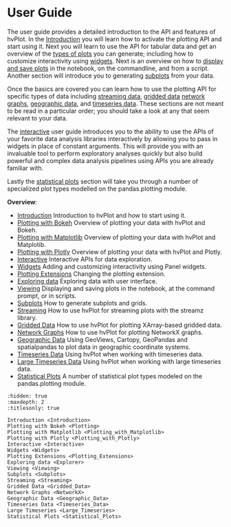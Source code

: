 # User Guide

The user guide provides a detailed introduction to the API and
features of hvPlot. In the [Introduction](Introduction.ipynb) you
will learn how to activate the plotting API and start using it. Next
you will learn to use the API for tabular data and get an overview of
the [types of plots](Plotting.ipynb) you can generate; including how to customize
interactivity using [widgets](Widgets.ipynb). Next is an overview on how to
[display and save plots](Viewing.ipynb)  in the notebook, on the
commandline, and from a script. Another section will introduce you to
generating [subplots](Subplots.ipynb) from your data.

Once the basics are covered you can learn how to use the plotting API
for specific types of data including [streaming data](Streaming.ipynb), [gridded data](Gridded_Data.ipynb)
[network graphs](NetworkX.ipynb), [geographic data](Geographic_Data.ipynb),
and [timeseries data](Timeseries_Data.ipynb). These sections are not meant
to be read in a particular order; you should take a look at any that seem
relevant to your data.

The [interactive](Interactive.ipynb) user guide introduces you to the
ability to use the APIs of your favorite data analysis libraries
interactively by allowing you to pass in widgets in place of constant
arguments. This will provide you with an invaluable tool to perform
exploratory analyses quickly but also build powerful and complex data
analysis pipelines using APIs you are already familiar with.

Lastly the [statistical plots](Statistical_Plots.ipynb) section will
take you through a number of specialized plot types modelled on the
pandas.plotting module.

**Overview**:

- [Introduction](Introduction)
  Introduction to hvPlot and how to start using it.
- [Plotting with Bokeh](Plotting)
  Overview of plotting your data with hvPlot and Bokeh.
- [Plotting with Matplotlib](Plotting_with_Matplotlib)
  Overview of plotting your data with hvPlot and Matplotib.
- [Plotting with Plotly](Plotting_with_Plotly)
  Overview of plotting your data with hvPlot and Plotly.
- [Interactive](Interactive)
  Interactive APIs for data exploration.
- [Widgets](Widgets)
  Adding and customizing interactivity using Panel widgets.
- [Plotting Extensions](Plotting_Extensions)
  Changing the plotting extension.
- [Exploring data](Explorer)
  Exploring data with user interface.
- [Viewing](Viewing)
  Displaying and saving plots in the notebook, at the command prompt, or in scripts.
- [Subplots](Subplots)
  How to generate subplots and grids.
- [Streaming](Streaming)
  How to use hvPlot for streaming plots with the streamz library.
- [Gridded Data](Gridded_Data)
  How to use hvPlot for plotting XArray-based gridded data.
- [Network Graphs](NetworkX)
  How to use hvPlot for plotting NetworkX graphs.
- [Geographic Data](Geographic_Data)
  Using GeoViews, Cartopy, GeoPandas and spatialpandas to plot data in geographic coordinate systems.
- [Timeseries Data](Timeseries_Data)
  Using hvPlot when working with timeseries data.
- [Large Timeseries Data](Large_Timeseries)
  Using hvPlot when working with large timeseries data.
- [Statistical Plots](Statistical_Plots)
  A number of statistical plot types modeled on the pandas.plotting module.

```{toctree}
:hidden: true
:maxdepth: 2
:titlesonly: true

Introduction <Introduction>
Plotting with Bokeh <Plotting>
Plotting with Matplotlib <Plotting_with_Matplotlib>
Plotting with Plotly <Plotting_with_Plotly>
Interactive <Interactive>
Widgets <Widgets>
Plotting Extensions <Plotting_Extensions>
Exploring data <Explorer>
Viewing <Viewing>
Subplots <Subplots>
Streaming <Streaming>
Gridded Data <Gridded_Data>
Network Graphs <NetworkX>
Geographic Data <Geographic_Data>
Timeseries Data <Timeseries_Data>
Large Timeseries <Large_Timeseries>
Statistical Plots <Statistical_Plots>
```
